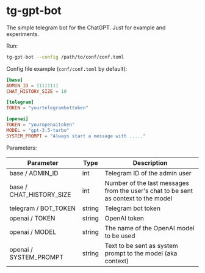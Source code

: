# tg-gpt-bot

The simple telegram bot for the ChatGPT. Just for example and experiments.

Run:

```bash
tg-gpt-bot --config /path/to/conf/conf.toml
```


Config file example (`conf/conf.toml` by default): 
```toml
[base]
ADMIN_ID = 11111111
CHAT_HISTORY_SIZE = 10

[telegram]
TOKEN = "yourtelegrambottoken"

[openai]
TOKEN = "youropenaitoken"
MODEL = "gpt-3.5-turbo"
SYSTEM_PROMPT = "Always start a message with ....."

```

Parameters:

| Parameter                       | Type   | Description                             |
| -                               | -      | -                                       |
| base / ADMIN_ID             | int    | Telegram ID of the admin user |
| base / CHAT_HISTORY_SIZE        | int    | Number of the last messages from the user's chat to be sent as context to the model | 
| telegram / BOT_TOKEN            | string | Telegram bot token |
| openai / TOKEN                  | string | OpenAI token |
| openai / MODEL                  | string | The name of the OpenAI model to be used |
| openai / SYSTEM_PROMPT          | string | Text to be sent as system prompt to the model (aka context) |
